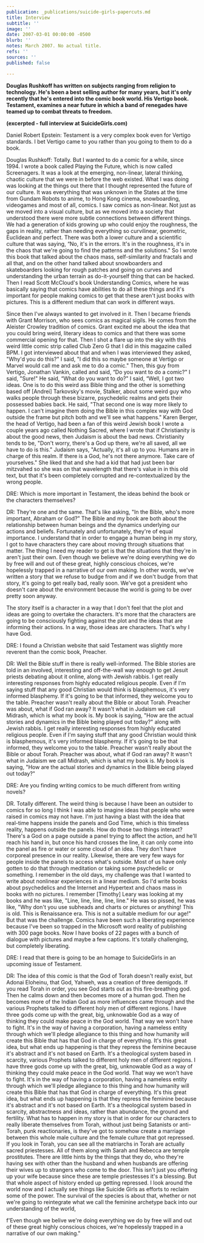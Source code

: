 ```yaml
---
publication: _publications/suicide-girls-papercuts.md
title: Interview
subtitle: ''
image: ''
date: 2007-03-01 00:00:00 -0500
blurb: ''
notes: March 2007. No actual title.
refs: ''
sources: ''
published: false

---
```

**Douglas Rushkoff has written on subjects ranging from religion to technology. He's been a best selling author for many years, but it's only recently that he's entered into the comic book world. His Vertigo book. Testament, examines a near future in which a band of renegades have teamed up to combat threats to freedom.**

**(excerpted - full interview at SuicideGirls.com)**

Daniel Robert Epstein: Testament is a very complex book even for Vertigo standards. I bet Vertigo came to you rather than you going to them to do a book.

Douglas Rushkoff: Totally. But I wanted to do a comic for a while, since 1994. I wrote a book called Playing the Future, which is now called Screenagers. It was a look at the emerging, non-linear, lateral thinking, chaotic culture that we were in before the web existed. What I was doing was looking at the things out there that I thought represented the future of our culture. It was everything that was unknown in the States at the time from Gundam Robots to anime, to Hong Kong cinema, snowboarding, videogames and most of all, comics. I saw comics as non-linear. Not just as we moved into a visual culture, but as we moved into a society that understood there were more subtle connections between different things. We had a generation of kids growing up who could enjoy the roughness, the gaps in reality, rather than needing everything so curvilinear, geometric, Euclidean and perfect. There was both a lower culture and a scientific culture that was saying, “No, it's in the errors. It's in the roughness, it's in the chaos that we're going to find the patterns and the solutions." So I wrote this book that talked about the chaos mass, self-similarity and fractals and all that, and on the other hand talked about snowboarders and skateboarders looking for rough patches and going on curves and understanding the urban terrain as do-it-yourself thing that can be hacked. Then I read Scott McCloud's book Understanding Comics, where he was basically saying that comics have abilities to do all these things and it's important for people making comics to get that these aren't just books with pictures. This is a different medium that can work in different ways.

Since then I've always wanted to get involved in it. Then I became friends with Grant Morrison, who sees comics as magical sigils. He comes from the Aleister Crowley tradition of comics. Grant excited me about the idea that you could bring weird, literary ideas to comics and that there was some commercial opening for that. Then I shot a flare up into the sky with this weird little comic strip called Club Zero G that I did in this magazine called BPM. I got interviewed about that and when I was interviewed they asked, "Why'd you do this?" I said, "I did this so maybe someone at Vertigo or Marvel would call me and ask me to do a comic." Then, this guy from Vertigo, Jonathan Vankin, called and said, “Do you want to do a comic?" I said, "Sure!" He said, “What do you want to do?" I said, “Well, I got two ideas. One is to do this weird ass Bible thing and the other is something based off \[Andrei\] Tarkovsky's movie, Stalker, about some weird guy who walks people through these bizarre, psychedelic realms and gets their possessed babies back. He said, "That second one is way more likely to happen. I can't imagine them doing the Bible in this complex way with God outside the frame but pitch both and we'll see what happens." Karen Berger, the head of Vertigo, had been a fan of this weird Jewish book I wrote a couple years ago called Nothing Sacred, where I wrote that if Christianity is about the good news, then Judaism is about the bad news. Christianity tends to be, "Don't worry, there's a God up there, we're all saved, all we have to do is this." Judaism says, "Actually, it's all up to you. Humans are in charge of this realm. If there is a God, he's not there anymore. Take care of yourselves." She liked that and she had a kid that had just been bar mitzvahed so she was on that wavelength that there's value in in this old text, but that it's been completely corrupted and re-contextualized by the wrong people.

DRE: Which is more important in Testament, the ideas behind the book or the characters themselves? 

DR: They're one and the same. That's like asking, "In the Bible, who's more important, Abraham or God?” The Bible and my book are both about the relationship between human beings and the dynamics underlying our actions and beliefs. Fortunately and unfortunately, they're of equal importance. I understand that in order to engage a human being in my story, I got to have characters they care about moving through situations that matter. The thing I need my reader to get is that the situations that they're in aren't just their own. Even though we believe we're doing everything we do by free will and out of these great, highly conscious choices, we're hopelessly trapped in a narrative of our own making. In other words, we've written a story that we refuse to budge from and if we don't budge from that story, it's going to get really bad, really soon. We've got a president who doesn't care about the environment because the world is going to be over pretty soon anyway. 

The story itself is a character in a way that I don't feel that the plot and ideas are going to overtake the characters. It's more that the characters are going to be consciously fighting against the plot and the ideas that are informing their actions. In a way, those ideas are characters. That's why I have God. 

DRE: I found a Christian website that said Testament was slightly more reverent than the comic book, Preacher.

DR: Well the Bible stuff in there is really well-informed. The Bible stories are told in an involved, interesting and off-the-wall way enough to get Jesuit priests debating about it online, along with Jewish rabbis. I get really interesting responses from highly educated religious people. Even if I'm saying stuff that any good Christian would think is blasphemous, it's very informed blasphemy. If it's going to be that informed, they welcome you to the table. Preacher wasn't really about the Bible or about Torah. Preacher was about, what if God ran away? It wasn't what in Judaism we call Midrash, which is what my book is. My book is saying, "How are the actual stories and dynamics in the Bible being played out today?" along with Jewish rabbis. I get really interesting responses from highly educated religious people. Even if I'm saying stuff that any good Christian would think is blasphemous, it's very informed blasphemy. If it's going to be that informed, they welcome you to the table. Preacher wasn't really about the Bible or about Torah. Preacher was about, what if God ran away? It wasn't what in Judaism we call Midrash, which is what my book is. My book is saying, "How are the actual stories and dynamics in the Bible being played out today?" 

DRE: Are you finding writing comics to be much different from writing novels?

DR. Totally different. The weird thing is because I have been an outsider to comics for so long I think I was able to imagine ideas that people who were raised in comics may not have. I'm just having a blast with the idea that real-time happens inside the panels and God Time, which is this timeless reality, happens outside the panels. How do those two things interact? There's a God on a page outside a panel trying to affect the action, and he'll reach his hand in, but once his hand crosses the line, it can only come into the panel as fire or water or some cloud of an idea. They don't have corporeal presence in our reality. Likewise, there are very few ways for people inside the panels to access what's outside. Most of us have only gotten to do that through meditation or taking some psychedelic or something. I remember in the old days, my challenge was that I wanted to write about nonlinear experiences in a linear medium. So I'd write books about psychedelics and the Internet and Hypertext and chaos mass in books with no pictures. I remember \[Timothy\] Leary was looking at my books and he was like, "Line, line, line, line, line." He was so pissed, he was like, "Why don't you use subheads and charts or pictures or anything! This is old. This is Renaissance era. This is not a suitable medium for our age!" But that was the challenge. Comics have been such a liberating experience because I've been so trapped in the Microsoft word reality of publishing with 300 page books. Now I have books of 22 pages with a bunch of dialogue with pictures and maybe a few captions. It's totally challenging, but completely liberating. 

DRE: I read that there is going to be an homage to SuicideGirls in an upcoming issue of Testament. 

DR: The idea of this comic is that the God of Torah doesn't really exist, but Adonai Eloheinu, that God, Yahweh, was a creation of three demigods. If you read Torah in order, you see God starts out as this fire-breathing god. Then he calms down and then becomes more of a human god. Then he becomes more of the Indian God as more influences came through and the various Prophets talked to different holy men of different regions. I have three gods come up with the great, big, unknowable God as a way of thinking they could make peace in the God world. That way we won't have to fight. It's in the way of having a corporation, having a nameless entity through which we'll pledge allegiance to this thing and how humanity will create this Bible that has that God in charge of everything. It's this great idea, but what ends up happening is that they repress the feminine because it's abstract and it's not based on Earth. It's a theological system based in scarcity, various Prophets talked to different holy men of different regions. I have three gods come up with the great, big, unknowable God as a way of thinking they could make peace in the God world. That way we won't have to fight. It's in the way of having a corporation, having a nameless entity through which we'll pledge allegiance to this thing and how humanity will create this Bible that has that God in charge of everything. It's this great idea, but what ends up happening is that they repress the feminine because it's abstract and it's not based on Earth. It's a theological system based in scarcity, abstractness and ideas, rather than abundance, the ground and fertility. What has to happen in my story is that in order for our characters to really liberate themselves from Torah, without just being Satanists or anti-Torah, punk reactionaries, is they've got to somehow create a marriage between this whole male culture and the female culture that got repressed. If you look in Torah, you can see all the matriarchs in Torah are actually sacred priestesses. All of them along with Sarah and Rebecca are temple prostitutes. There are little hints by the things that they do, who they're having sex with other than the husband and when husbands are offering their wives up to strangers who come to the door. This isn't just you offering up your wife because since these are temple priestesses it's a blessing. But that whole aspect of history ended up getting repressed. I look around the world now and I actually see things like Suicide Girls as efforts to reclaim some of the power. The survival of the species is about that, whether or not we're going to reintegrate what we call the feminine archetype back into our understanding of the world, 

f'Even though we belive we're doing everything we do by free will and out of these great highly conscious choices, we're hopelessly trapped in a narrative of our own making."